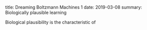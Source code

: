 title: Dreaming Boltzmann Machines 1
date: 2019-03-08
summary: Biologically plausible learning

Biological plausibility is the characteristic of 